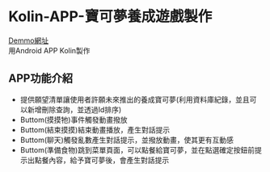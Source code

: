 # Kolin-APP-寶可夢養成遊戲製作
[Demmo網址](https://www.youtube.com/watch?v=durHt50sgiI)   
用Android APP Kolin製作  
## APP功能介紹
- 提供願望清單讓使用者許願未來推出的養成寶可夢(利用資料庫紀錄，並且可以新增刪除查詢，並透過Id排序)  
- Buttom(摸摸牠)事件觸發動畫撥放
- Buttom(結束摸摸)結束動畫播放，產生對話提示
- Buttom(聊天)觸發亂數產生對話提示，並撥放動畫，使其更有互動感
- Buttom(準備食物)跳到菜單頁面，可以點餐給寶可夢，並在點選確定按鈕前提示出點餐內容，給予寶可夢後，會產生對話提示
